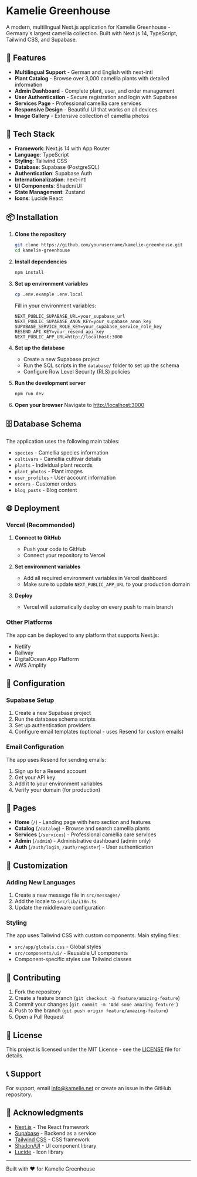 # Kamelie Greenhouse

A modern, multilingual Next.js application for Kamelie Greenhouse - Germany's largest camellia collection. Built with Next.js 14, TypeScript, Tailwind CSS, and Supabase.

## 🌸 Features

- **Multilingual Support** - German and English with next-intl
- **Plant Catalog** - Browse over 3,000 camellia plants with detailed information
- **Admin Dashboard** - Complete plant, user, and order management
- **User Authentication** - Secure registration and login with Supabase
- **Services Page** - Professional camellia care services
- **Responsive Design** - Beautiful UI that works on all devices
- **Image Gallery** - Extensive collection of camellia photos

## 🚀 Tech Stack

- **Framework**: Next.js 14 with App Router
- **Language**: TypeScript
- **Styling**: Tailwind CSS
- **Database**: Supabase (PostgreSQL)
- **Authentication**: Supabase Auth
- **Internationalization**: next-intl
- **UI Components**: Shadcn/UI
- **State Management**: Zustand
- **Icons**: Lucide React

## 📦 Installation

1. **Clone the repository**
   ```bash
   git clone https://github.com/yourusername/kamelie-greenhouse.git
   cd kamelie-greenhouse
   ```

2. **Install dependencies**
   ```bash
   npm install
   ```

3. **Set up environment variables**
   ```bash
   cp .env.example .env.local
   ```
   
   Fill in your environment variables:
   ```env
   NEXT_PUBLIC_SUPABASE_URL=your_supabase_url
   NEXT_PUBLIC_SUPABASE_ANON_KEY=your_supabase_anon_key
   SUPABASE_SERVICE_ROLE_KEY=your_supabase_service_role_key
   RESEND_API_KEY=your_resend_api_key
   NEXT_PUBLIC_APP_URL=http://localhost:3000
   ```

4. **Set up the database**
   - Create a new Supabase project
   - Run the SQL scripts in the `database/` folder to set up the schema
   - Configure Row Level Security (RLS) policies

5. **Run the development server**
   ```bash
   npm run dev
   ```

6. **Open your browser**
   Navigate to [http://localhost:3000](http://localhost:3000)

## 🗄️ Database Schema

The application uses the following main tables:
- `species` - Camellia species information
- `cultivars` - Camellia cultivar details
- `plants` - Individual plant records
- `plant_photos` - Plant images
- `user_profiles` - User account information
- `orders` - Customer orders
- `blog_posts` - Blog content

## 🌐 Deployment

### Vercel (Recommended)

1. **Connect to GitHub**
   - Push your code to GitHub
   - Connect your repository to Vercel

2. **Set environment variables**
   - Add all required environment variables in Vercel dashboard
   - Make sure to update `NEXT_PUBLIC_APP_URL` to your production domain

3. **Deploy**
   - Vercel will automatically deploy on every push to main branch

### Other Platforms

The app can be deployed to any platform that supports Next.js:
- Netlify
- Railway
- DigitalOcean App Platform
- AWS Amplify

## 🔧 Configuration

### Supabase Setup

1. Create a new Supabase project
2. Run the database schema scripts
3. Set up authentication providers
4. Configure email templates (optional - uses Resend for custom emails)

### Email Configuration

The app uses Resend for sending emails:
1. Sign up for a Resend account
2. Get your API key
3. Add it to your environment variables
4. Verify your domain (for production)

## 📱 Pages

- **Home** (`/`) - Landing page with hero section and features
- **Catalog** (`/catalog`) - Browse and search camellia plants
- **Services** (`/services`) - Professional camellia care services
- **Admin** (`/admin`) - Administrative dashboard (admin only)
- **Auth** (`/auth/login`, `/auth/register`) - User authentication

## 🎨 Customization

### Adding New Languages

1. Create a new message file in `src/messages/`
2. Add the locale to `src/lib/i18n.ts`
3. Update the middleware configuration

### Styling

The app uses Tailwind CSS with custom components. Main styling files:
- `src/app/globals.css` - Global styles
- `src/components/ui/` - Reusable UI components
- Component-specific styles use Tailwind classes

## 🤝 Contributing

1. Fork the repository
2. Create a feature branch (`git checkout -b feature/amazing-feature`)
3. Commit your changes (`git commit -m 'Add some amazing feature'`)
4. Push to the branch (`git push origin feature/amazing-feature`)
5. Open a Pull Request

## 📄 License

This project is licensed under the MIT License - see the [LICENSE](LICENSE) file for details.

## 📞 Support

For support, email info@kamelie.net or create an issue in the GitHub repository.

## 🙏 Acknowledgments

- [Next.js](https://nextjs.org/) - The React framework
- [Supabase](https://supabase.com/) - Backend as a service
- [Tailwind CSS](https://tailwindcss.com/) - CSS framework
- [Shadcn/UI](https://ui.shadcn.com/) - UI component library
- [Lucide](https://lucide.dev/) - Icon library

---

Built with ❤️ for Kamelie Greenhouse